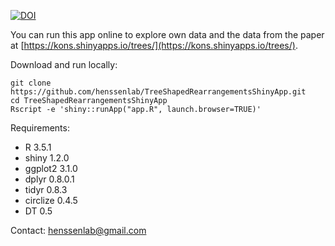 [![DOI](https://zenodo.org/badge/180385829.svg)](https://zenodo.org/badge/latestdoi/180385829)

You can run this app online to explore own data and the data from the paper at [https://kons.shinyapps.io/trees/](https://kons.shinyapps.io/trees/). 


Download and run locally:
```
git clone https://github.com/henssenlab/TreeShapedRearrangementsShinyApp.git
cd TreeShapedRearrangementsShinyApp
Rscript -e 'shiny::runApp("app.R", launch.browser=TRUE)'
```

Requirements:
- R 3.5.1
- shiny 1.2.0 
- ggplot2 3.1.0
- dplyr 0.8.0.1
- tidyr 0.8.3
- circlize 0.4.5
- DT 0.5


Contact: henssenlab@gmail.com
